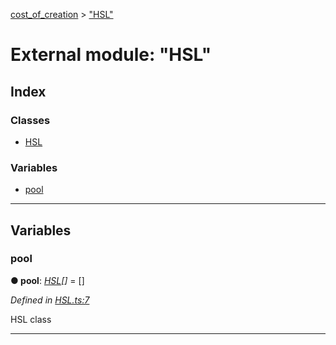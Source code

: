 [cost_of_creation](../README.md) > ["HSL"](../modules/_hsl_.md)

# External module: "HSL"

## Index

### Classes

* [HSL](../classes/_hsl_.hsl.md)

### Variables

* [pool](_hsl_.md#pool)

---

## Variables

<a id="pool"></a>

###  pool

**● pool**: *[HSL](../classes/_hsl_.hsl.md)[]* =  []

*Defined in [HSL.ts:7](https://github.com/codeartisticninja/cost_of_creation/blob/HEAD/src/script/_classes/HSL.ts#L7)*

HSL class

___

